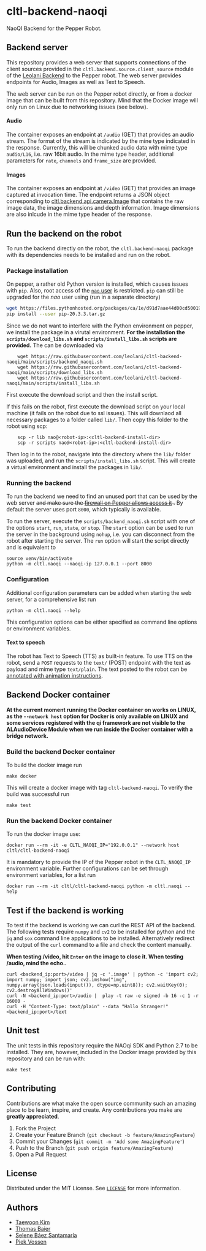 # cltl-backend-naoqi

NaoQI Backend for the Pepper Robot.

## Backend server

This repository provides a web server that supports connections of the client sources provided in the
`cltl.backend.source.client_source` module of the [Leolani Backend](https://github.com/leolani/cltl-backend/)
to the Pepper robot. The web server provides endpoints for Audio, Images as well as Text to Speech.

The web server can be run on the Pepper robot directly, or from a docker image that can be built from this repository.
Mind that the Docker image will only run on Linux due to networking issues (see below).

#### Audio

The container exposes an endpoint at `/audio` (GET) that provides an audio stream. The format of the stream is indicated
by the mine type indicated in the response. Currently, this will be chunked audio data with mime type `audio/L16`, i.e.
raw 16bit audio. In the mime type header, additional parameters for `rate`, `channels` and `frame_size` are provided.

#### Images

The container exposes an endpoint at `/video` (GET) that provides an image captured at invocation time. The endpoint
returns a JSON object corresponding to
[cltl.backend.api.camera.Image](https://github.com/leolani/cltl-backend/blob/eliza/src/cltl/backend/api/camera.py)
that contains the raw image data, the image dimensions and depth information. Image dimensions are also inlcude in the
mime type header of the response.

## Run the backend on the robot

To run the backend directly on the robot, the `cltl.backend-naoqi` package with its dependencies needs to be installed
and run on the robot.

### Package installation

On pepper, a rather old Python version is installed, which causes issues with `pip`. Also, root access of
the [`nao` user](http://doc.aldebaran.com/2-4/dev/tools/opennao.html#naoqi-os-user-accounts)
is restricted. `pip` can still be upgraded for the _nao_ user using (run in a separate directory)

```bash
wget https://files.pythonhosted.org/packages/ca/1e/d91d7aae44d00cd5001957a1473e4e4b7d1d0f072d1af7c34b5899c9ccdf/pip-20.3.3.tar.gz
pip install --user pip-20.3.3.tar.gz
```

Since we do not want to interfere with the Python environment on pepper, we install the package in a virutal
environment. **For the installation the `scripts/download_libs.sh` and
`scripts/install_libs.sh` scripts are provided.** The can be downloaded via

        wget https://raw.githubusercontent.com/leolani/cltl-backend-naoqi/main/scripts/backend_naoqi.sh
        wget https://raw.githubusercontent.com/leolani/cltl-backend-naoqi/main/scripts/download_libs.sh
        wget https://raw.githubusercontent.com/leolani/cltl-backend-naoqi/main/scripts/install_libs.sh

First execute the download script and then the install script.

If this fails on the robot, first execute the download script on your local machine (it fails on
the robot due to ssl issues). This will downlaod all necessary packages to a folder called `lib/`. Then copy this folder
to the robot using scp:

        scp -r lib nao@<robot-ip>:<cltl-backend-install-dir>
        scp -r scripts nao@<robot-ip>:<cltl-backend-install-dir>

Then log in to the robot, navigate into the directory where the `lib/` folder was uploaded, and run the
`scripts/install_libs.sh` script. This will create a virtual environment and install the packages in `lib/`.

### Running the backend

To run the backend we need to find an unused port that can be used by the web server
<del>and make sure
the [firewall on Pepper allows access it](http://doc.aldebaran.com/2-4/dev/tools/opennao.html#firewall-network-access-limitation)
.</del> By default the server uses port `8000`, which typically is available.

To run the server, execute the `scripts/backend_naoqi.sh` script with one of the options `start`, `run`, `state`,
or `stop`. The `start` option can be used to run the server in the background using `nohup`, i.e. you can disconnect
from the robot after starting the server. The `run` option will start the script directly and is equivalent to

```
source venv/bin/activate
python -m cltl.naoqi --naoqi-ip 127.0.0.1 --port 8000
```

### Configuration

Additional configuration parameters can be added when starting the web server, for a comprehensive list run

    python -m cltl.naoqi --help

This configuration options can be either specified as command line options or environment variables.

#### Text to speech

The robot has Text to Speech (TTS) as built-in feature. To use TTS on the robot, send a `POST` requests to the
`text/` (POST) endpoint with the text as payload and mime type `text/plain`. The text posted to the robot can
be [annotated with animation instructions](http://doc.aldebaran.com/2-1/naoqi/audio/alanimatedspeech.html).

## Backend Docker container

**At the current moment running the Docker container on works on LINUX, as the `--network host`
option for Docker is only available on LINUX and some services registered with the qi framework are not visible to the
ALAudioDevice Module when we run inside the Docker container with a bridge network.**

### Build the backend Docker container

To build the docker image run

    make docker

This will create a docker image with tag `cltl-backend-naoqi`. To verify the build was successful run

    make test

### Run the backend Docker container

To run the docker image use:

    docker run --rm -it -e CLTL_NAOQI_IP="192.0.0.1" --network host cltl/cltl-backend-naoqi

It is mandatory to provide the IP of the Pepper robot in the `CLTL_NAOQI_IP` environment variable. Further
configurations can be set through environment variables, for a list run

    docker run --rm -it cltl/cltl-backend-naoqi python -m cltl.naoqi --help

## Test if the backend is working

To test if the backend is working we can curl the REST API of the backend. The following tests require
`numpy` and `cv2` to be installed for python and the `jq` and `sox` command line applications to be installed.
Alternatively redirect the output of the `curl` command to a file and check the content manually.

**When testing /video, hit `Enter` on the image to close it. When testing /audio, mind the echo..**

```shell
curl <backend_ip:port>/video | jq -c '.image' | python -c 'import cv2; import numpy; import json; cv2.imshow("img", numpy.array(json.loads(input()), dtype=np.uint8)); cv2.waitKey(0); cv2.destroyAllWindows()'
curl -N <backend_ip:port>/audio |  play -t raw -e signed -b 16 -c 1 -r 16000 -
curl -H "Content-Type: text/plain" --data "Hallo Stranger!" <backend_ip:port>/text
```

## Unit test

The unit tests in this repository require the NAOqi SDK and Python 2.7 to be installed. They are, however, included in
the Docker image provided by this repository and can be run with:

    make test

## Contributing

Contributions are what make the open source community such an amazing place to be learn, inspire, and create. Any
contributions you make are **greatly appreciated**.

1. Fork the Project
2. Create your Feature Branch (`git checkout -b feature/AmazingFeature`)
3. Commit your Changes (`git commit -m 'Add some AmazingFeature'`)
4. Push to the Branch (`git push origin feature/AmazingFeature`)
5. Open a Pull Request

## License

Distributed under the MIT License. See [`LICENSE`](https://github.com/leolani/cltl-combot/blob/main/LICENCE) for more
information.

## Authors

* [Taewoon Kim](https://tae898.github.io/)
* [Thomas Baier](https://www.linkedin.com/in/thomas-baier-05519030/)
* [Selene Báez Santamaría](https://selbaez.github.io/)
* [Piek Vossen](https://github.com/piekvossen)
